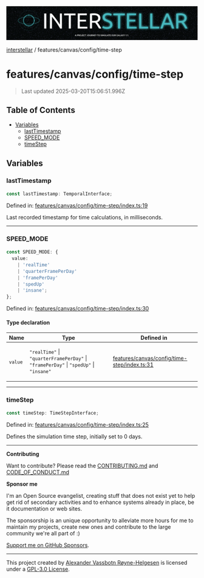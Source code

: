 <div><img alt="SPECCER logo" src="https://raw.githubusercontent.com/phun-ky/interstellar/main/public/interstellar-header.png" style="max-height:120px;"/></div>

[interstellar](../../../README.md) / features/canvas/config/time-step

# features/canvas/config/time-step

> Last updated 2025-03-20T15:06:51.996Z

## Table of Contents

- [Variables](#variables)
  - [lastTimestamp](#lasttimestamp)
  - [SPEED_MODE](#speed_mode)
  - [timeStep](#timestep)

## Variables

### lastTimestamp

```ts
const lastTimestamp: TemporalInterface;
```

Defined in:
[features/canvas/config/time-step/index.ts:19](https://github.com/phun-ky/interstellar/blob/main/src/features/canvas/config/time-step/index.ts#L19)

Last recorded timestamp for time calculations, in milliseconds.

---

### SPEED_MODE

```ts
const SPEED_MODE: {
  value:
    | 'realTime'
    | 'quarterFramePerDay'
    | 'framePerDay'
    | 'spedUp'
    | 'insane';
};
```

Defined in:
[features/canvas/config/time-step/index.ts:30](https://github.com/phun-ky/interstellar/blob/main/src/features/canvas/config/time-step/index.ts#L30)

#### Type declaration

<table>
<thead>
<tr>
<th>Name</th>
<th>Type</th>
<th>Defined in</th>
</tr>
</thead>
<tbody>
<tr>
<td>

<a id="value"></a> `value`

</td>
<td>

`"realTime"` | `"quarterFramePerDay"` | `"framePerDay"` | `"spedUp"` |
`"insane"`

</td>
<td>

[features/canvas/config/time-step/index.ts:31](https://github.com/phun-ky/interstellar/blob/main/src/features/canvas/config/time-step/index.ts#L31)

</td>
</tr>
</tbody>
</table>

---

### timeStep

```ts
const timeStep: TimeStepInterface;
```

Defined in:
[features/canvas/config/time-step/index.ts:25](https://github.com/phun-ky/interstellar/blob/main/src/features/canvas/config/time-step/index.ts#L25)

Defines the simulation time step, initially set to 0 days.

---

**Contributing**

Want to contribute? Please read the
[CONTRIBUTING.md](https://github.com/phun-ky/interstellar/blob/main/CONTRIBUTING.md)
and
[CODE_OF_CONDUCT.md](https://github.com/phun-ky/interstellar/blob/main/CODE_OF_CONDUCT.md)

**Sponsor me**

I'm an Open Source evangelist, creating stuff that does not exist yet to help
get rid of secondary activities and to enhance systems already in place, be it
documentation or web sites.

The sponsorship is an unique opportunity to alleviate more hours for me to
maintain my projects, create new ones and contribute to the large community
we're all part of :)

[Support me on GitHub Sponsors](https://github.com/sponsors/phun-ky).

---

This project created by [Alexander Vassbotn Røyne-Helgesen](http://phun-ky.net)
is licensed under a
[GPL-3.0 License](https://choosealicense.com/licenses/gpl-3.0/).
